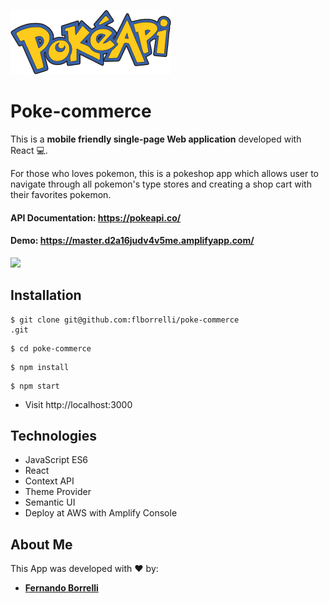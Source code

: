 ![](/src/assets/pokeapi.png)

# Poke-commerce 

This is a **mobile friendly single-page Web application** developed with React :computer:.  

For those who loves pokemon, this is a pokeshop app which allows user to navigate through all pokemon's type stores and creating a shop cart with their favorites pokemon.

#### API Documentation: https://pokeapi.co/

#### Demo: https://master.d2a16judv4v5me.amplifyapp.com/

![](/src/assets/pokegif.gif)

## Installation

```
$ git clone git@github.com:flborrelli/poke-commerce
.git
```
```
$ cd poke-commerce
```
```
$ npm install
```
```
$ npm start
```

- Visit http://localhost:3000

## Technologies

- JavaScript ES6
- React
- Context API
- Theme Provider
- Semantic UI
- Deploy at AWS with Amplify Console

## About Me

This App was developed with :heart: by:

- [**Fernando Borrelli**](https://github.com/flborrelli)




